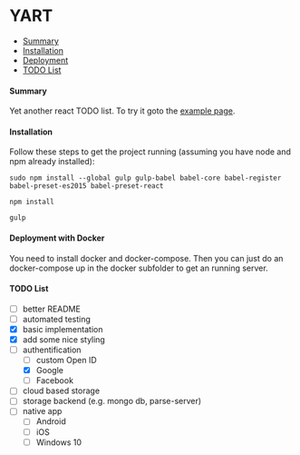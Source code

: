 # YART

- [Summary](#summary)
- [Installation](#installation)
- [Deployment](#deployment-with-docker)
- [TODO List](#todo-list)

#### Summary
Yet another react TODO list. To try it goto the [example page](https://www.log84.de).

#### Installation
Follow these steps to get the project running (assuming you have node and npm already installed):

    sudo npm install --global gulp gulp-babel babel-core babel-register babel-preset-es2015 babel-preset-react

    npm install

    gulp
    
#### Deployment with Docker
You need to install docker and docker-compose. Then you can just do an docker-compose up in the docker subfolder 
to get an running server.

#### TODO List
- [ ] better README
- [ ] automated testing
- [X] basic implementation
- [X] add some nice styling
- [ ] authentification 
    - [ ] custom Open ID
    - [X] Google
    - [ ] Facebook
- [ ] cloud based storage
- [ ] storage backend (e.g. mongo db, parse-server)
- [ ] native app
    - [ ] Android
    - [ ] iOS
    - [ ] Windows 10
